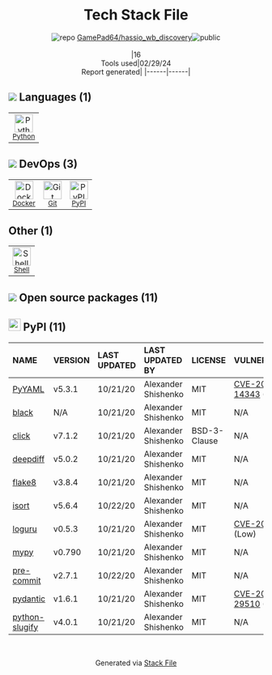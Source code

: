 <!--
&lt;--- Readme.md Snippet without images Start ---&gt;
## Tech Stack
GamePad64/hassio_wb_discovery is built on the following main stack:

- [Python](https://www.python.org) – Languages
- [Docker](https://www.docker.com/) – Virtual Machine Platforms & Containers
- [Shell](https://en.wikipedia.org/wiki/Shell_script) – Shells

Full tech stack [here](/techstack.md)

&lt;--- Readme.md Snippet without images End ---&gt;

&lt;--- Readme.md Snippet with images Start ---&gt;
## Tech Stack
GamePad64/hassio_wb_discovery is built on the following main stack:

- <img width='25' height='25' src='https://img.stackshare.io/service/993/pUBY5pVj.png' alt='Python'/> [Python](https://www.python.org) – Languages
- <img width='25' height='25' src='https://img.stackshare.io/service/586/n4u37v9t_400x400.png' alt='Docker'/> [Docker](https://www.docker.com/) – Virtual Machine Platforms & Containers
- <img width='25' height='25' src='https://img.stackshare.io/service/4631/default_c2062d40130562bdc836c13dbca02d318205a962.png' alt='Shell'/> [Shell](https://en.wikipedia.org/wiki/Shell_script) – Shells

Full tech stack [here](/techstack.md)

&lt;--- Readme.md Snippet with images End ---&gt;
-->
<div align="center">

# Tech Stack File
![](https://img.stackshare.io/repo.svg "repo") [GamePad64/hassio_wb_discovery](https://github.com/GamePad64/hassio_wb_discovery)![](https://img.stackshare.io/public_badge.svg "public")
<br/><br/>
|16<br/>Tools used|02/29/24 <br/>Report generated|
|------|------|
</div>

## <img src='https://img.stackshare.io/languages.svg'/> Languages (1)
<table><tr>
  <td align='center'>
  <img width='36' height='36' src='https://img.stackshare.io/service/993/pUBY5pVj.png' alt='Python'>
  <br>
  <sub><a href="https://www.python.org">Python</a></sub>
  <br>
  <sub></sub>
</td>

</tr>
</table>

## <img src='https://img.stackshare.io/devops.svg'/> DevOps (3)
<table><tr>
  <td align='center'>
  <img width='36' height='36' src='https://img.stackshare.io/service/586/n4u37v9t_400x400.png' alt='Docker'>
  <br>
  <sub><a href="https://www.docker.com/">Docker</a></sub>
  <br>
  <sub></sub>
</td>

<td align='center'>
  <img width='36' height='36' src='https://img.stackshare.io/service/1046/git.png' alt='Git'>
  <br>
  <sub><a href="http://git-scm.com/">Git</a></sub>
  <br>
  <sub></sub>
</td>

<td align='center'>
  <img width='36' height='36' src='https://img.stackshare.io/service/12572/-RIWgodF_400x400.jpg' alt='PyPI'>
  <br>
  <sub><a href="https://pypi.org/">PyPI</a></sub>
  <br>
  <sub></sub>
</td>

</tr>
</table>

## Other (1)
<table><tr>
  <td align='center'>
  <img width='36' height='36' src='https://img.stackshare.io/service/4631/default_c2062d40130562bdc836c13dbca02d318205a962.png' alt='Shell'>
  <br>
  <sub><a href="https://en.wikipedia.org/wiki/Shell_script">Shell</a></sub>
  <br>
  <sub></sub>
</td>

</tr>
</table>


## <img src='https://img.stackshare.io/group.svg' /> Open source packages (11)</h2>

## <img width='24' height='24' src='https://img.stackshare.io/service/12572/-RIWgodF_400x400.jpg'/> PyPI (11)

|NAME|VERSION|LAST UPDATED|LAST UPDATED BY|LICENSE|VULNERABILITIES|
|:------|:------|:------|:------|:------|:------|
|[PyYAML](https://pypi.org/project/PyYAML)|v5.3.1|10/21/20|Alexander Shishenko |MIT|[CVE-2020-14343](https://github.com/advisories/GHSA-8q59-q68h-6hv4) (Critical)|
|[black](https://pypi.org/project/black)|N/A|10/21/20|Alexander Shishenko |MIT|N/A|
|[click](https://pypi.org/project/click)|v7.1.2|10/21/20|Alexander Shishenko |BSD-3-Clause|N/A|
|[deepdiff](https://pypi.org/project/deepdiff)|v5.0.2|10/21/20|Alexander Shishenko |MIT|N/A|
|[flake8](https://pypi.org/project/flake8)|v3.8.4|10/21/20|Alexander Shishenko |MIT|N/A|
|[isort](https://pypi.org/project/isort)|v5.6.4|10/22/20|Alexander Shishenko |MIT|N/A|
|[loguru](https://pypi.org/project/loguru)|v0.5.3|10/21/20|Alexander Shishenko |MIT|[CVE-2022-0329](https://github.com/advisories/GHSA-cvp7-c586-cmf4) (Low)|
|[mypy](https://pypi.org/project/mypy)|v0.790|10/21/20|Alexander Shishenko |MIT|N/A|
|[pre-commit](https://pypi.org/project/pre-commit)|v2.7.1|10/22/20|Alexander Shishenko |MIT|N/A|
|[pydantic](https://pypi.org/project/pydantic)|v1.6.1|10/21/20|Alexander Shishenko |MIT|[CVE-2021-29510](https://github.com/advisories/GHSA-5jqp-qgf6-3pvh) (Low)|
|[python-slugify](https://pypi.org/project/python-slugify)|v4.0.1|10/21/20|Alexander Shishenko |MIT|N/A|

<br/>
<div align='center'>

Generated via [Stack File](https://github.com/marketplace/stack-file)
